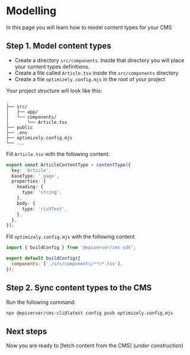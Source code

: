 # Modelling

In this page you will learn how to model content types for your CMS

## Step 1. Model content types

- Create a directory `src/components`. Inside that directory you will place your content types definitions.
- Create a file called `Article.tsx` inside the `src/components` directory
- Create a file `optimizely.config.mjs` in the root of your project

Your project structure will look like this:

```
.
├── src/
│   ├── app/
│   └── components/
│       └── Article.tsx
├── public
├── .env
├── optimizely.config.mjs
└── ...
```

Fill `Article.tsx` with the following content:

```ts
export const ArticleContentType = contentType({
  key: 'Article',
  baseType: '_page',
  properties: {
    heading: {
      type: 'string',
    },
    body: {
      type: 'richText',
    },
  },
});
```

Fill `optimizely.config.mjs` with the following content

```js
import { buildConfig } from '@episerver/cms-sdk';

export default buildConfig({
  components: ['./src/components/**/*.tsx'],
});
```

## Step 2. Sync content types to the CMS

Run the following command:

```sh
npx @episerver/cms-cli@latest config push optimizely.config.mjs
```

## Next steps

Now you are ready to [fetch content from the CMS] (_under construction_)
